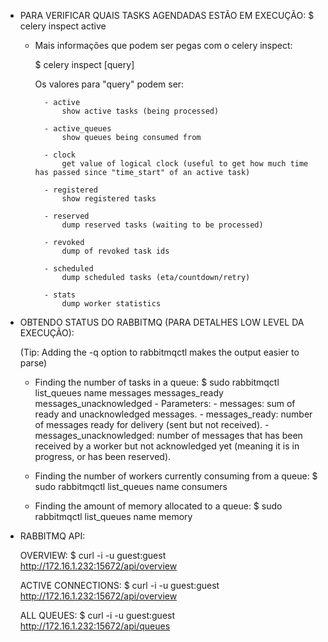 - PARA VERIFICAR QUAIS TASKS AGENDADAS ESTÃO EM EXECUÇÃO:
    $ celery inspect active

    - Mais informações que podem ser pegas com o celery inspect:

        $ celery inspect [query]

        Os valores para "query" podem ser:

            - active
                show active tasks (being processed)

            - active_queues
                show queues being consumed from

            - clock
                get value of logical clock (useful to get how much time has passed since "time_start" of an active task)

            - registered
                show registered tasks

            - reserved
                dump reserved tasks (waiting to be processed)

            - revoked
                dump of revoked task ids

            - scheduled
                dump scheduled tasks (eta/countdown/retry)

            - stats
                dump worker statistics


- OBTENDO STATUS DO RABBITMQ (PARA DETALHES LOW LEVEL DA EXECUÇÃO):

    (Tip: Adding the -q option to rabbitmqctl makes the output easier to parse)

    - Finding the number of tasks in a queue:
        $ sudo rabbitmqctl list_queues name messages messages_ready messages_unacknowledged
            - Parameters:
                - messages:  sum of ready and unacknowledged messages.
                - messages_ready: number of messages ready for delivery (sent but not received).
                - messages_unacknowledged: number of messages that has been received by a worker but not acknowledged yet (meaning it is in progress, or has been reserved).

    - Finding the number of workers currently consuming from a queue:
        $ sudo rabbitmqctl list_queues name consumers

    - Finding the amount of memory allocated to a queue:
        $ sudo rabbitmqctl list_queues name memory

- RABBITMQ API:

    OVERVIEW:
        $ curl -i -u guest:guest  http://172.16.1.232:15672/api/overview

    ACTIVE CONNECTIONS:
        $ curl -i -u guest:guest  http://172.16.1.232:15672/api/overview

    ALL QUEUES:
        $ curl -i -u guest:guest  http://172.16.1.232:15672/api/queues

